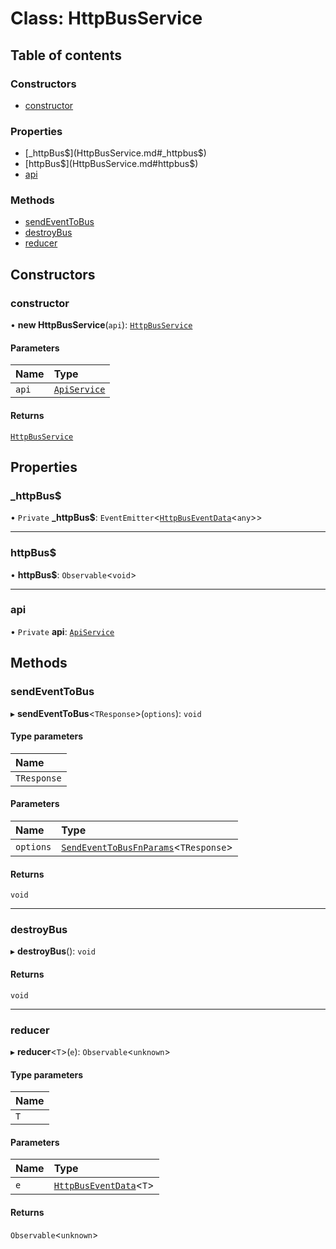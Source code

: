 # Class: HttpBusService

## Table of contents

### Constructors

- [constructor](HttpBusService.md#constructor)

### Properties

- [\_httpBus$](HttpBusService.md#_httpbus$)
- [httpBus$](HttpBusService.md#httpbus$)
- [api](HttpBusService.md#api)

### Methods

- [sendEventToBus](HttpBusService.md#sendeventtobus)
- [destroyBus](HttpBusService.md#destroybus)
- [reducer](HttpBusService.md#reducer)

## Constructors

### constructor

• **new HttpBusService**(`api`): [`HttpBusService`](HttpBusService.md)

#### Parameters

| Name | Type |
| :------ | :------ |
| `api` | [`ApiService`](ApiService.md) |

#### Returns

[`HttpBusService`](HttpBusService.md)

## Properties

### \_httpBus$

• `Private` **\_httpBus$**: `EventEmitter`<[`HttpBusEventData`](../README.md#httpbuseventdata)<`any`\>\>

___

### httpBus$

• **httpBus$**: `Observable`<`void`\>

___

### api

• `Private` **api**: [`ApiService`](ApiService.md)

## Methods

### sendEventToBus

▸ **sendEventToBus**<`TResponse`\>(`options`): `void`

#### Type parameters

| Name |
| :------ |
| `TResponse` |

#### Parameters

| Name | Type |
| :------ | :------ |
| `options` | [`SendEventToBusFnParams`](../interfaces/SendEventToBusFnParams.md)<`TResponse`\> |

#### Returns

`void`

___

### destroyBus

▸ **destroyBus**(): `void`

#### Returns

`void`

___

### reducer

▸ **reducer**<`T`\>(`e`): `Observable`<`unknown`\>

#### Type parameters

| Name |
| :------ |
| `T` |

#### Parameters

| Name | Type |
| :------ | :------ |
| `e` | [`HttpBusEventData`](../README.md#httpbuseventdata)<`T`\> |

#### Returns

`Observable`<`unknown`\>
